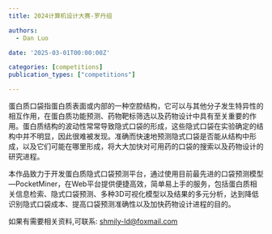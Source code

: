 ```yaml
---
title: 2024计算机设计大赛-罗丹组

authors:
  - Dan Luo

date: '2025-03-01T00:00:00Z'

categories: [competitions]
publication_types: ["competitions"]

---
```




蛋白质口袋指蛋白质表面或内部的一种空腔结构，它可以与其他分子发生特异性的相互作用，在蛋白质功能预测、药物靶标筛选以及药物设计中具有至关重要的作用。蛋白质结构的波动性常常导致隐式口袋的形成，这些隐式口袋在实验确定的结构中并不明显，因此很难被发现。准确而快速地预测隐式口袋是否能从结构中形成，以及它们可能在哪里形成，将大大加快对可用药的口袋的搜索以及药物设计的研究进程。

本作品致力于开发蛋白质隐式口袋预测平台，通过使用目前最先进的口袋预测模型—PocketMiner，在Web平台提供便捷高效，简单易上手的服务，包括蛋白质相关信息检索、隐式口袋预测、多种3D可视化模型以及结果的多元分析，达到降低识别隐式口袋成本、提高口袋预测准确性以及加快药物设计进程的目的。

如果有需要相关资料,可联系: shmily-ld@foxmail.com
